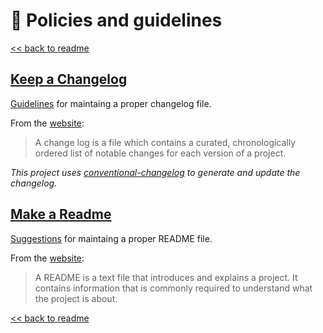 # 📓 Policies and guidelines

[<< back to readme](../../README.md#contributing)

## [Keep a Changelog](#keep-a-changelog)

[Guidelines](https://keepachangelog.com/en/) for maintaing a proper changelog file.

From the [website](https://keepachangelog.com/en/1.0.0/):

> A change log is a file which contains a curated, chronologically ordered list of notable changes for each version of a project.

*This project uses [conventional-changelog](https://github.com/conventional-changelog/conventional-changelog) to generate and update the changelog.*

## [Make a Readme](#make-a-readme)

[Suggestions](https://www.makeareadme.com/#suggestions-for-a-good-readme) for maintaing a proper README file.

From the [website](https://www.makeareadme.com/):

> A README is a text file that introduces and explains a project. It contains information that is commonly required to understand what the project is about.

[<< back to readme](../../README.md#contributing)
